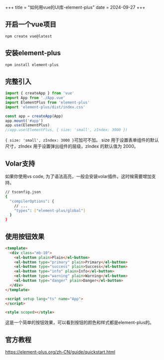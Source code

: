 +++
title = "如何用vue的UI库-element-plus"
date = 2024-09-27
+++

## 开启一个vue项目
```bash
npm create vue@latest
```

## 安装element-plus
```bash
npm install element-plus
```

## 完整引入
```javascript
import { createApp } from 'vue'
import App from './App.vue'
import ElementPlus from 'element-plus'
import 'element-plus/dist/index.css'

const app = createApp(App)
app.mount('#app')
app.use(ElementPlus)
//app.use(ElementPlus, { size: 'small', zIndex: 3000 })
```

`{ size: 'small', zIndex: 3000 }`可加可不加。
size 用于设置表单组件的默认尺寸，zIndex 用于设置弹出组件的层级，zIndex 的默认值为 2000。

## Volar支持
如果你使用vs code, 为了语法高亮，一般会安装volar插件。这时候需要增加支持。
```bash
// tsconfig.json
{
  "compilerOptions": {
    // ...
    "types": ["element-plus/global"]
  }
}
```

## 使用按钮效果
```html
<template>
  <div class="mb-10">
    <el-button plain>Plain</el-button>
    <el-button type="primary" plain>Primary</el-button>
    <el-button type="success" plain>Success</el-button>
    <el-button type="info" plain>Info</el-button>
    <el-button type="warning" plain>Warning</el-button>
    <el-button type="danger" plain>Danger</el-button>
  </div>
</template>

<script setup lang="ts" name="App">
</script>

<style scoped></style>
```
这是一个简单的按钮效果，可以看到按钮的颜色和样式都是element-plus的。



## 官方教程
https://element-plus.org/zh-CN/guide/quickstart.html
